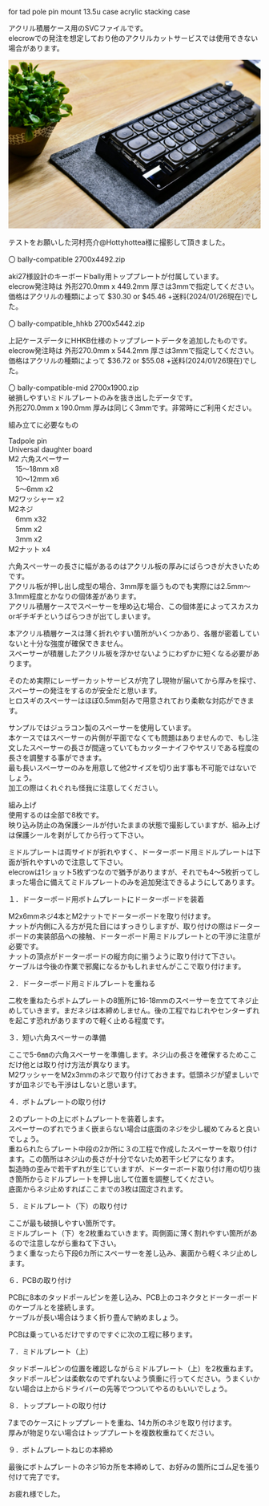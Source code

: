 for tad pole pin mount 13.5u case acrylic stacking case

アクリル積層ケース用のSVCファイルです。  
elecrowでの発注を想定しており他のアクリルカットサービスでは使用できない場合があります。  

![画像の説明](image/km-bully001.JPG "bully")

テストをお願いした河村亮介@Hottyhottea様に撮影して頂きました。

〇 bally-compatible 2700x4492.zip

aki27様設計のキーボードbally用トッププレートが付属しています。  
elecrow発注時は 外形270.0mm x 449.2mm 厚さは3mmで指定してください。  
価格はアクリルの種類によって $30.30 or $45.46 +送料(2024/01/26現在)でした。  

〇 bally-compatible_hhkb 2700x5442.zip  

上記ケースデータにHHKB仕様のトッププレートデータを追加したものです。  
elecrow発注時は 外形270.0mm x 544.2mm 厚さは3mmで指定してください。  
価格はアクリルの種類によって $36.72 or $55.08 +送料(2024/01/26現在)でした。  

〇 bally-compatible-mid 2700x1900.zip  
破損しやすいミドルプレートのみを抜き出したデータです。  
外形270.0mm x 190.0mm 厚みは同じく3mmです。非常時にご利用ください。


組み立てに必要なもの  

Tadpole pin  
Universal daughter board  
M2 六角スペーサー  
　15〜18mm x8  
　10〜12mm x6  
　5〜6mm x2  
M2ワッシャー x2  
M2ネジ  
　6mm x32  
　5mm x2  
　3mm x2  
M2ナット x4  

六角スペーサーの長さに幅があるのはアクリル板の厚みにばらつきが大きいためです。  
アクリル板が押し出し成型の場合、3mm厚を謳うものでも実際には2.5mm〜3.1mm程度とかなりの個体差があります。  
アクリル積層ケースでスペーサーを埋め込む場合、この個体差によってスカスカorギチギチというばらつきが出てしまいます。  

本アクリル積層ケースは薄く折れやすい箇所がいくつかあり、各層が密着していないと十分な強度が確保できません。  
スペーサーが積層したアクリル板を浮かせないようにわずかに短くなる必要があります。  

そのため実際にレーザーカットサービスが完了し現物が届いてから厚みを採寸、スペーサーの発注をするのが安全だと思います。  
ヒロスギのスペーサーはほぼ0.5mm刻みで用意されており柔軟な対応ができます。  

サンプルではジュラコン製のスペーサーを使用しています。  
本ケースではスペーサーの片側が平面でなくても問題はありませんので、もし注文したスペーサーの長さが間違っていてもカッターナイフやヤスリである程度の長さを調整する事ができます。  
最も長いスペーサーのみを用意して他2サイズを切り出す事も不可能ではないでしょう。  
加工の際はくれぐれも怪我に注意してください。  


組み上げ  
使用するのは全部で8枚です。  
映り込み防止の為保護シールが付いたままの状態で撮影していますが、組み上げは保護シールを剥がしてから行って下さい。  

ミドルプレートは両サイドが折れやすく、ドーターボード用ミドルプレートは下面が折れやすいので注意して下さい。  
elecrowは1ショット5枚ずつなので猶予がありますが、それでも4〜5枚折ってしまった場合に備えてミドルプレートのみを追加発注できるようにしてあります。  

１．ドーターボード用ボトムプレートにドーターボードを装着  

M2x6mmネジ4本とM2ナットでドーターボードを取り付けます。  
ナットが内側に入る方が見た目にはすっきりしますが、取り付けの際はドーターボードの実装部品への接触、ドーターボード用ミドルプレートとの干渉に注意が必要です。  
ナットの頂点がドーターボードの縦方向に揃うように取り付けて下さい。  
ケーブルは今後の作業で邪魔になるかもしれませんがここで取り付けます。  

２．ドーターボード用ミドルプレートを重ねる  

二枚を重ねたらボトムプレートの8箇所に16-18mmのスペーサーを立ててネジ止めしていきます。まだネジは本締めしません。後の工程でねじれやセンターずれを起こす恐れがありますので軽く止める程度です。  


３．短い六角スペーサーの準備  

ここで5-6㎜の六角スペーサーを準備します。ネジ山の長さを確保するためここだけ他とは取り付け方法が異なります。  
M2ワッシャーをM2x3mmのネジで取り付けておきます。低頭ネジが望ましいですが皿ネジでも干渉はしないと思います。  
 

４．ボトムプレートの取り付け  

２のプレートの上にボトムプレートを装着します。  
スペーサーのずれでうまく嵌まらない場合は底面のネジを少し緩めてみると良いでしょう。  
重ねられたらプレート中段の2か所に３の工程で作成したスペーサーを取り付けます。この箇所はネジ山の長さが十分でないため若干シビアになります。  
製造時の歪みで若干ずれが生じていますが、ドーターボード取り付け用の切り抜き箇所からミドルプレートを押し出して位置を調整してください。  
底面からネジ止めすればここまでの3枚は固定されます。  

５．ミドルプレート（下）の取り付け  

ここが最も破損しやすい箇所です。  
ミドルプレート（下）を2枚重ねていきます。両側面に薄く割れやすい箇所があるので注意しながら重ねて下さい。  
うまく重なったら下段6カ所にスペーサーを差し込み、裏面から軽くネジ止めします。  

６．PCBの取り付け

PCBに8本のタッドポールピンを差し込み、PCB上のコネクタとドーターボードのケーブルとを接続します。  
ケーブルが長い場合はうまく折り畳んで納めましょう。  

PCBは乗っているだけですのですぐに次の工程に移ります。  

７．ミドルプレート（上）  

タッドポールピンの位置を確認しながらミドルプレート（上）を2枚重ねます。  
タッドポールピンは柔軟なのでずれないよう慎重に行ってください。うまくいかない場合は上からドライバーの先等でつついてやるのもいいでしょう。  

８．トッププレートの取り付け  

7までのケースにトッププレートを重ね、14カ所のネジを取り付けます。  
厚みが物足りない場合はトッププレートを複数枚重ねてください。  

９．ボトムプレートねじの本締め  

最後にボトムプレートのネジ16カ所を本締めして、お好みの箇所にゴム足を張り付けて完了です。  

お疲れ様でした。


